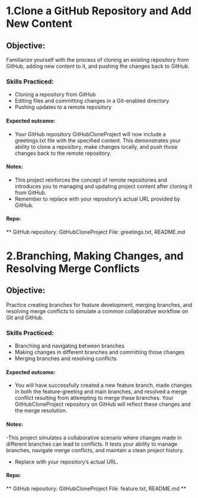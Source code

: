 # 1.Clone a GitHub Repository and Add New Content

## Objective: 
Familiarize yourself with the process of cloning an existing repository from GitHub, adding new content to it, and pushing the changes back to GitHub.

### Skills Practiced:

- Cloning a repository from GitHub
- Editing files and committing changes in a Git-enabled directory
- Pushing updates to a remote repository

#### Expected outcome:
* Your GitHub repository GitHubCloneProject will now include a greetings.txt file with the specified content. This demonstrates your ability to clone a repository, make changes locally, and push those changes back to the remote repository.

#### Notes:

- This project reinforces the concept of remote repositories and introduces you to managing and updating project content after cloning it from GitHub. 
- Remember to replace <REPOSITORY-URL> with your repository’s actual URL provided by GitHub.

#### Repo:

** GitHub repository: GitHubCloneProject
File: greetings.txt, README.md

# 2.Branching, Making Changes, and Resolving Merge Conflicts

## Objective: 
Practice creating branches for feature development, merging branches, and resolving merge conflicts to simulate a common collaborative workflow on Git and GitHub.

### Skills Practiced:

- Branching and navigating between branches
- Making changes in different branches and committing those changes
- Merging branches and resolving conflicts

#### Expected outcome:

* You will have successfully created a new feature branch, made changes in both the feature-greeting and main branches, and resolved a merge conflict resulting from attempting to merge these branches. Your GitHubCloneProject repository on GitHub will reflect these changes and the merge resolution.

#### Notes:

-This project simulates a collaborative scenario where changes made in different branches can lead to conflicts. It tests your ability to manage branches, navigate merge conflicts, and maintain a clean project history.
- Replace <REPOSITORY-URL> with your repository’s actual URL.

#### Repo:

** GitHub repository: GitHubCloneProject
File: feature.txt, README.md **
